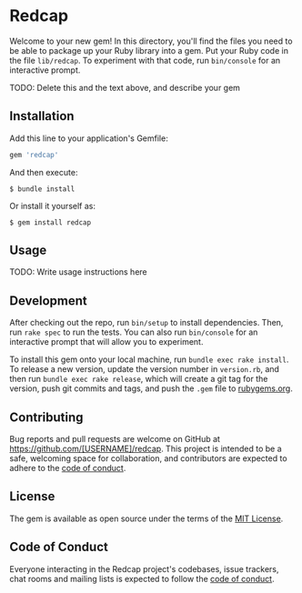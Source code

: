 # Redcap

Welcome to your new gem! In this directory, you'll find the files you need to be able to package up your Ruby library into a gem. Put your Ruby code in the file `lib/redcap`. To experiment with that code, run `bin/console` for an interactive prompt.

TODO: Delete this and the text above, and describe your gem

## Installation

Add this line to your application's Gemfile:

```ruby
gem 'redcap'
```

And then execute:

    $ bundle install

Or install it yourself as:

    $ gem install redcap

## Usage

TODO: Write usage instructions here

## Development

After checking out the repo, run `bin/setup` to install dependencies. Then, run `rake spec` to run the tests. You can also run `bin/console` for an interactive prompt that will allow you to experiment.

To install this gem onto your local machine, run `bundle exec rake install`. To release a new version, update the version number in `version.rb`, and then run `bundle exec rake release`, which will create a git tag for the version, push git commits and tags, and push the `.gem` file to [rubygems.org](https://rubygems.org).

## Contributing

Bug reports and pull requests are welcome on GitHub at https://github.com/[USERNAME]/redcap. This project is intended to be a safe, welcoming space for collaboration, and contributors are expected to adhere to the [code of conduct](https://github.com/[USERNAME]/redcap/blob/master/CODE_OF_CONDUCT.md).


## License

The gem is available as open source under the terms of the [MIT License](https://opensource.org/licenses/MIT).

## Code of Conduct

Everyone interacting in the Redcap project's codebases, issue trackers, chat rooms and mailing lists is expected to follow the [code of conduct](https://github.com/[USERNAME]/redcap/blob/master/CODE_OF_CONDUCT.md).
